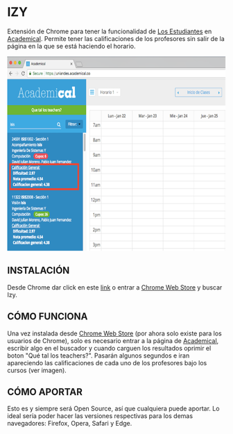 # IZY

Extensión de Chrome para tener la funcionalidad de [Los Estudiantes](https://losestudiantes.co/) en [Academical](https://uniandes.academical.co/).
Permite tener las calificaciones de los profesores sin salir de la página en la que se está haciendo el horario.

<p align="center">
  <img src="./demostracion/ejemplo.png" alt="Size Limit example"
       width="654" height="450">
</p>

## INSTALACIÓN
Desde Chrome dar click en este [link](https://chrome.google.com/webstore/detail/ejlednlcppjjknhelilppmccfmbmmlhb) o entrar a [Chrome Web Store](https://chrome.google.com/webstore/) y buscar Izy.

## CÓMO FUNCIONA
Una vez instalada desde [Chrome Web Store](https://chrome.google.com/webstore/detail/ejlednlcppjjknhelilppmccfmbmmlhb) (por ahora solo existe para los usuarios de Chrome), solo es necesario entrar a la página de [Academical](https://uniandes.academical.co/),
escribir algo en el buscador y cuando carguen los resultados oprimir el boton "Qué tal los teachers?". Pasarán algunos segundos e iran apareciendo las
calificaciones de cada uno de los profesores bajo los cursos (ver imagen).

## CÓMO APORTAR
Esto es y siempre será Open Source, así que cualquiera puede aportar. Lo ideal sería poder hacer las versiones respectivas para los demas
navegadores: Firefox, Opera, Safari y Edge. 

